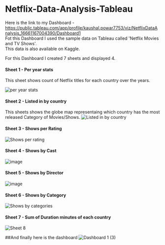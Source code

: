 # Netflix-Data-Analysis-Tableau
Here is the link to my Dashboard - https://public.tableau.com/app/profile/kaushal.powar7753/viz/NetflixDataAnalysis_16661167004390/Dashboard1<br/>
Fot this Dashboard I used the sample data on Tableau called 'Netflix Movies and TV Shows'.<br/>
This data is also available on Kaggle.<br/>

For this Dashboard I created 7 sheets and displayed 4.<br/>
#### Sheet 1 - Per year stats <br/>
This sheet shows count of Netflix titles for each country over the years.<br/>

![per year stats](https://user-images.githubusercontent.com/90775147/196763848-e5cecd12-b525-48d8-b700-46f4b5ee7ef6.png)

#### Sheet 2 - Listed in by country<br/>
This sheets shows the globe map representaing which country has the most released Category of Movies/Shows.
![Listed in by country](https://user-images.githubusercontent.com/90775147/196763948-615ab9ae-b1c8-4d25-bc5f-dc28e489924b.png)

#### Sheet 3 - Shows per Rating<br/>
![Shows per rating](https://user-images.githubusercontent.com/90775147/196764131-3bbc5725-203f-4648-b64d-c3e19926af0c.png)

#### Sheet 4 - Shows by Cast<br/>
![image](https://user-images.githubusercontent.com/90775147/196765248-c50dcd9e-19a8-4dd4-b610-1015a89f3ac2.png)

#### Sheet 5 - Shows by Director <br/>
![image](https://user-images.githubusercontent.com/90775147/196765134-14a70caf-43dd-4ac6-8599-a2650ad11905.png)

#### Sheet 6 - Shows by Category <br/>
![Shows by categories](https://user-images.githubusercontent.com/90775147/196764492-2fe20801-eb1d-45da-ab2f-e785f547555f.png)

#### Sheet 7 - Sum of Duration minutes of each country<br/>

![Sheet 8](https://user-images.githubusercontent.com/90775147/196764813-3aa11102-e94f-4daa-ab41-9e31141adcd4.png)


##And finally here is the dashboard
![Dashboard 1 (3)](https://user-images.githubusercontent.com/90775147/196765534-435d02c1-5c17-4bd9-b582-ae19c19bfbbf.png)

